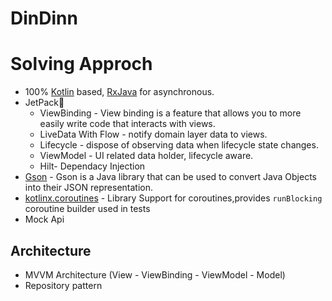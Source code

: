 # DinDinn
# Solving Approch
- 100% [Kotlin](https://kotlinlang.org/) based, [RxJava](http://reactivex.io/) for asynchronous.
- JetPack🚀
  - ViewBinding - View binding is a feature that allows you to more easily write code that interacts with views.
  - LiveData With Flow - notify domain layer data to views.
  - Lifecycle - dispose of observing data when lifecycle state changes.
  - ViewModel - UI related data holder, lifecycle aware.
  - Hilt- Dependacy Injection
- [Gson](https://github.com/google/gson) - Gson is a Java library that can be used to convert Java Objects into their JSON representation.
- [kotlinx.coroutines](https://github.com/Kotlin/kotlinx.coroutines) - Library Support for coroutines,provides `runBlocking` coroutine builder used in tests
- Mock Api

## Architecture
- MVVM Architecture (View - ViewBinding - ViewModel - Model)
- Repository pattern
 
